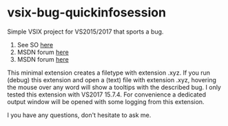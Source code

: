 # vsix-bug-quickinfosession
Simple VSIX project for VS2015/2017 that sports a bug.

1. See SO [here](https://stackoverflow.com/questions/46793168/quickinfosession-is-dismissed-prematurely-when-using-usercontrols-in-quickinfoco?noredirect=1#comment88979250_46793168)
2. MSDN forum [here](https://stackoverflow.com/questions/46793168/quickinfosession-is-dismissed-prematurely-when-using-usercontrols-in-quickinfoco?noredirect=1#comment88979250_46793168)
3. MSDN forum [here](https://social.msdn.microsoft.com/Forums/vstudio/en-US/629225b5-2a53-4313-8526-6644013ab120/quickinfosession-is-dismissed-prematurely-when-using-usercontrols-in-quickinfocontent?forum=vsx#629225b5-2a53-4313-8526-6644013ab120)

This minimal extension creates a filetype with extension .xyz. If you run (debug) this extension and open a (text) file with extension .xyz, hovering the mouse over any word will show a tooltips with the described bug. I only tested this extension with VS2017 15.7.4. For convenience a dedicated output window will be opened with some logging from this extension.

I you have any questions, don't hesitate to ask me.
